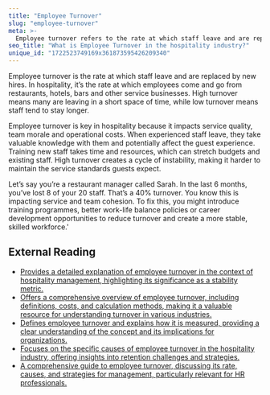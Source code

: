 ```yaml
---
title: "Employee Turnover"
slug: "employee-turnover"
meta: >-
  Employee turnover refers to the rate at which staff leave and are replaced in a hospitality business. High turnover can disrupt service and increase training costs.
seo_title: "What is Employee Turnover in the hospitality industry?"
unique_id: "1722523749169x361873595426209340"
---
```


Employee turnover is the rate at which staff leave and are replaced by new hires. In hospitality, it’s the rate at which employees come and go from restaurants, hotels, bars and other service businesses. High turnover means many are leaving in a short space of time, while low turnover means staff tend to stay longer.

Employee turnover is key in hospitality because it impacts service quality, team morale and operational costs. When experienced staff leave, they take valuable knowledge with them and potentially affect the guest experience. Training new staff takes time and resources, which can stretch budgets and existing staff. High turnover creates a cycle of instability, making it harder to maintain the service standards guests expect.

Let’s say you’re a restaurant manager called Sarah. In the last 6 months, you’ve lost 8 of your 20 staff. That’s a 40% turnover. You know this is impacting service and team cohesion. To fix this, you might introduce training programmes, better work-life balance policies or career development opportunities to reduce turnover and create a more stable, skilled workforce.'

## External Reading

- [Provides a detailed explanation of employee turnover in the context of hospitality management, highlighting its significance as a stability metric.](https://library.fiveable.me/key-terms/hospitality-management/employee-turnover)
- [Offers a comprehensive overview of employee turnover, including definitions, costs, and calculation methods, making it a valuable resource for understanding turnover in various industries.](https://www.netsuite.com/portal/resource/articles/human-resources/employee-turnover.shtml)
- [Defines employee turnover and explains how it is measured, providing a clear understanding of the concept and its implications for organizations.](https://www.bamboohr.com/resources/hr-glossary/employee-turnover)
- [Focuses on the specific causes of employee turnover in the hospitality industry, offering insights into retention challenges and strategies.](https://harver.com/blog/causes-of-employee-turnover-in-hospitality/)
- [A comprehensive guide to employee turnover, discussing its rate, causes, and strategies for management, particularly relevant for HR professionals.](https://www.paylocity.com/resources/resource-library/blog-post/employee-turnover/)